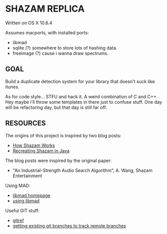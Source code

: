 # SHAZAM REPLICA

Written on OS X 10.6.4

Assumes macports, with installed ports:

*   libmad
*   sqlite (?) somewhere to store lots of hashing data.
*   freeimage (?) cause i wanna draw spectrums.

## GOAL

Build a duplicate detection system for your library that doesn't suck like itunes.

As for code style... STFU and hack it. A weird combination of C and C++. 
Hey maybe i'll throw some templates in there just to confuse stuff.
One day will be refactoring day, but that day is still far off.

## RESOURCES

The origins of this project is inspired by two blog posts:

* [How Shazam Works](http://laplacian.wordpress.com/2009/01/10/how-shazam-works/)
* [Recreating Shazam in Java](http://www.redcode.nl/blog/2010/06/creating-shazam-in-java/)

The blog posts were inspired by the original paper:

* "An Industrial-Strength Audio Search Algorithm", A. Wang, Shazam Entertainment

Using MAD:

* [libmad homepage](http://www.underbit.com/products/mad/)
* [using libmad](http://www.mars.org/pipermail/mad-dev/2001-October/000369.html)

Useful GIT stuff:

* [gitref](http://gitref.org/)
* [getting existing git branches to track remote branches](http://stackoverflow.com/questions/1184518/getting-existing-git-branches-to-track-remote-branches)